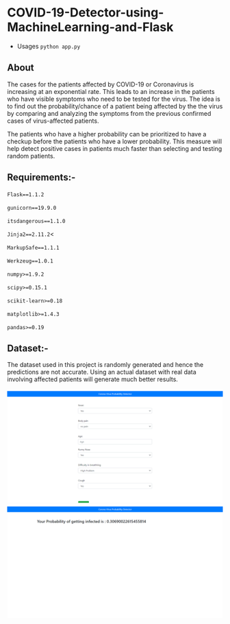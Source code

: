 # COVID-19-Detector-using-MachineLearning-and-Flask
+ Usages `python app.py`
## About
The cases for the patients affected by COVID-19 or Coronavirus is increasing at an exponential rate. This leads to an increase in the patients who have visible symptoms who need to be tested for the virus. The idea is to find out the probability/chance of a patient being affected by the the virus by comparing and analyzing the symptoms from the previous confirmed cases of virus-affected patients.

The patients who have a higher probability can be prioritized to have a checkup before the patients who have a lower probability. This measure will help detect positive cases in patients much faster than selecting and testing random patients.

## Requirements:-
`Flask==1.1.2`

`gunicorn==19.9.0`

`itsdangerous==1.1.0`

`Jinja2==2.11.2`<

`MarkupSafe==1.1.1`

`Werkzeug==1.0.1`

`numpy>=1.9.2`

`scipy>=0.15.1`

`scikit-learn>=0.18`

`matplotlib>=1.4.3`

`pandas>=0.19`

## Dataset:-
The dataset used in this project is randomly generated and hence the predictions are not accurate. Using an actual dataset with real data involving affected patients will generate much better results. 

![..](im.png)
![..](image1.png)

